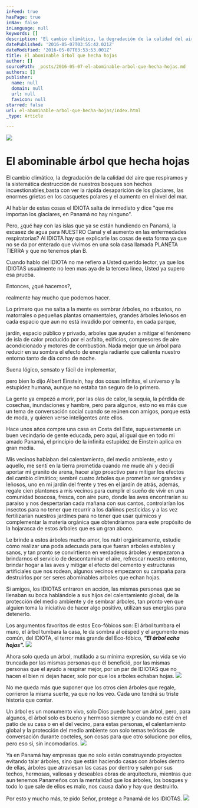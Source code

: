 ```yaml
---
inFeed: true
hasPage: true
inNav: false
inLanguage: null
keywords: []
description: 'El cambio climático, la degradación de la calidad del aire que respiramos y la sistemática destrucción de nuestros bosques son hechos incuestionables,basta con ver la rápida desaparición de los glaciares, las enormes grietas en los casquetes polares y el aumento en el nivel del mar.'
datePublished: '2016-05-07T03:55:42.021Z'
dateModified: '2016-05-07T03:53:53.001Z'
title: El abominable árbol que hecha hojas
author: []
sourcePath: _posts/2016-05-07-el-abominable-arbol-que-hecha-hojas.md
authors: []
publisher:
  name: null
  domain: null
  url: null
  favicon: null
starred: false
url: el-abominable-arbol-que-hecha-hojas/index.html
_type: Article

---
```

![](https://the-grid-user-content.s3-us-west-2.amazonaws.com/e284418e-93c0-4967-a310-f52312e23e32.jpg)

# El abominable árbol que hecha hojas

El cambio climático, la degradación de la calidad del aire que respiramos y la sistemática destrucción de nuestros bosques son hechos incuestionables,basta con ver la rápida desaparición de los glaciares, las enormes grietas en los casquetes polares y el aumento en el nivel del mar.

Al hablar de estas cosas el IDIOTA salta de inmediato y dice "que me importan los glaciares, en Panamá no hay ninguno".

Pero, ¿qué hay con las islas que ya se están hundiendo en Panamá, la escasez de agua para NUESTRO Canal y el aumento en las enfermedades respiratorias? Al IDIOTA hay que explicarle las cosas de esta forma ya que no se da por enterado que vivimos en una sola casa llamada PLANETA TIERRA y que no tenemos plan B. 

Cuando hablo del IDIOTA no me refiero a Usted querido lector, ya que los IDIOTAS usualmente no leen mas aya de la tercera linea, Usted ya supero esa prueba. 

Entonces, ¿qué hacemos?,

realmente hay mucho que podemos hacer. 

Lo primero que me salta a la mente es sembrar árboles, no arbustos, no matorrales o pequeñas plantas ornamentales, grandes árboles leñosos en cada espacio que aun no está invadido por cemento, en cada parque,

jardín, espacio público y privado, arboles que ayuden a mitigar el fenómeno de isla de calor producido por el asfalto, edificios, compresores de aire acondicionado y motores de combustión. Nada mejor que un árbol para reducir en su sombra el efecto de energía radiante que calienta nuestro entorno tanto de día como de noche.

Suena lógico, sensato y fácil de implementar, 

pero bien lo dijo Albert Einstein, hay dos cosas infinitas, el universo y la estupidez humana, aunque no estaba tan seguro de lo primero. 

La gente ya empezó a morir, por las olas de calor, la sequia, la pérdida de cosechas, inundaciones y hambre, pero para algunos, esto no es más que un tema de conversación social cuando se reúnen con amigos, porque está de moda, y quieren verse inteligentes ante ellos. 

Hace unos años compre una casa en Costa del Este, supuestamente un buen vecindario de gente educada, pero aquí, al igual que en todo mi amado Panamá, el principio de la infinita estupidez de Einstein aplica en gran media.

Mis vecinos hablaban del calentamiento, del medio ambiente, esto y aquello, me sentí en la tierra prometida cuando me mude ahí y decidí aportar mi granito de arena, hacer algo proactivo para mitigar los efectos del cambio climático; sembré cuatro árboles que prometían ser grandes y leñosos, uno en mi jardín del frente y tres en el jardín de atrás, además, regale cien plantones a mis vecinos para cumplir el sueño de vivir en una comunidad boscosa, fresca, con aire puro, donde las aves encontrarían su paraíso y nos despertarían cada mañana con sus cantos, controlarían los insectos para no tener que recurrir a los dañinos pesticidas y a las vez fertilizarían nuestros jardines para no tener que usar químicos y complementar la materia orgánica que obtendríamos para este propósito de la hojarasca de estos árboles que es un gran abono.

Le brinde a estos árboles mucho amor, los nutrí orgánicamente, estudie cómo realizar una poda adecuada para que fueran arboles estables y sanos, y tan pronto se convirtieron en verdaderos árboles y empezaron a brindarnos el servicio de descontaminar el aire, refrescar nuestro entorno, brindar hogar a las aves y mitigar el efecto del cemento y estructuras artificiales que nos rodean, algunos vecinos empezaron su campaña para destruirlos por ser seres abominables arboles que echan hojas.

Si amigos, los IDIOTAS entraron en acción, las mismas personas que se llenaban su boca hablándole a sus hijos del calentamiento global, de la protección del medio ambiente y de sembrar árboles, tan pronto ven que alguien toma la iniciativa de hacer algo positivo, utilizan sus energías para detenerlo.

Los argumentos favoritos de estos Eco-fóbicos son: El árbol tumbara el muro, el árbol tumbara la casa, le da sombra al césped y el argumento mas común, del IDIOTA, el terror más grande del Eco-fóbico, **_"El árbol echa hojas"._**
![](https://the-grid-user-content.s3-us-west-2.amazonaws.com/6e043691-e9b0-4b06-938d-b39641bc8644.jpg)

Ahora solo queda un árbol, mutilado a su mínima expresión, su vida se vio truncada por las mismas personas que él benefició, por las mismas personas que el ayudo a respirar mejor, por un par de IDIOTAS que no hacen el bien ni dejan hacer, solo por que los arboles echaban hojas. ![](https://the-grid-user-content.s3-us-west-2.amazonaws.com/017ab46c-3922-494b-85bf-3d1d2bfcb59d.jpg)

No me queda más que suponer que los otros cien árboles que regale, corrieron la misma suerte, ya que no los veo. Cada uno tendrá su triste historia que contar. 

Un árbol es un monumento vivo, solo Dios puede hacer un árbol, pero, para algunos, el árbol solo es bueno y hermoso siempre y cuando no esté en el patio de su casa o en el del vecino, para estas personas, el calentamiento global y la protección del medio ambiente son solo temas teóricos de conversación durante cocteles, son cosas para que otro solucione por ellos, pero eso si, sin incomodarlos. ![](https://the-grid-user-content.s3-us-west-2.amazonaws.com/47f5e70f-09f8-4ed3-b63e-ad4cd5fe2af5.jpg)

Ya en Panamá hay empresas que no solo están construyendo proyectos evitando talar árboles, sino que están haciendo casas con árboles dentro de ellas, árboles que atraviesan las casas por dentro y salen por sus techos, hermosas, valiosas y deseables obras de arquitectura, mientras que aun tenemos Panameños con la mentalidad que los árboles, los bosques y todo lo que sale de ellos es malo, nos causa daño y hay que destruirlo.

Por esto y mucho más, te pido Señor, protege a Panamá de los IDIOTAS. ![](https://the-grid-user-content.s3-us-west-2.amazonaws.com/d19c54b0-b306-4679-8446-ce907c8d1322.jpg)